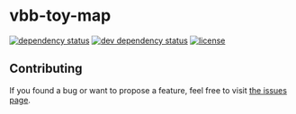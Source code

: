 # vbb-toy-map

[![dependency status](https://img.shields.io/david/juliuste/vbb-toy-map.svg)](https://david-dm.org/juliuste/vbb-toy-map)
[![dev dependency status](https://img.shields.io/david/dev/juliuste/vbb-toy-map.svg)](https://david-dm.org/juliuste/vbb-toy-map#info=devDependencies)
[![license](https://img.shields.io/github/license/juliuste/vbb-toy-map.svg?style=flat)](LICENSE)

## Contributing

If you found a bug or want to propose a feature, feel free to visit [the issues page](https://github.com/juliuste/vbb-toy-map/issues).